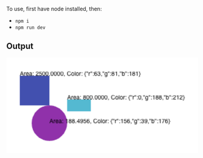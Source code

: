 To use, first have node installed, then:

- `npm i`
- `npm run dev`

## Output
![Screen shot of output](/public/screen-shot.png)